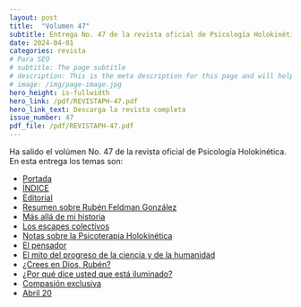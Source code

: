 ```yaml
---
layout: post
title:  "Volumen 47"
subtitle: Entrega No. 47 de la revista oficial de Psicología Holokinética
date: 2024-04-01
categories: revista
# Para SEO
# subtitle: The page subtitle
# description: This is the meta description for this page and will help it appear in search engines
# image: /img/page-image.jpg
hero_height: is-fullwidth
hero_link: /pdf/REVISTAPH-47.pdf
hero_link_text: Descarga la revista completa
issue_number: 47
pdf_file: /pdf/REVISTAPH-47.pdf
---
```


Ha salido el volúmen No. 47 de la revista oficial de Psicología Holokinética. 
En esta entrega los temas son:


- [Portada](/pdf/REVISTAPH-47.pdf#page=1)
- [ÍNDICE](/pdf/REVISTAPH-47.pdf#page=3)
- [Editorial](/pdf/REVISTAPH-47.pdf#page=4)
- [Resumen sobre Rubén Feldman González](/pdf/REVISTAPH-47.pdf#page=5)
- [Más allá de mi historia](/pdf/REVISTAPH-47.pdf#page=7)
- [Los escapes colectivos](/pdf/REVISTAPH-47.pdf#page=14)
- [Notas sobre la Psicoterapia Holokinética](/pdf/REVISTAPH-47.pdf#page=15)
- [El pensador](/pdf/REVISTAPH-47.pdf#page=21)
- [El mito del progreso de la ciencia y de la humanidad](/pdf/REVISTAPH-47.pdf#page=22)
- [¿Crees en Dios, Rubén?](/pdf/REVISTAPH-47.pdf#page=35)
- [¿Por qué dice usted que está iluminado?](/pdf/REVISTAPH-47.pdf#page=36)
- [Compasión exclusiva](/pdf/REVISTAPH-47.pdf#page=42)
- [Abril 20](/pdf/REVISTAPH-47.pdf#page=43)
